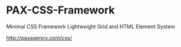 # PAX-CSS-Framework
Minimal CSS Framework
Lightweight Grid and HTML Element System

http://paxagency.com/css/

